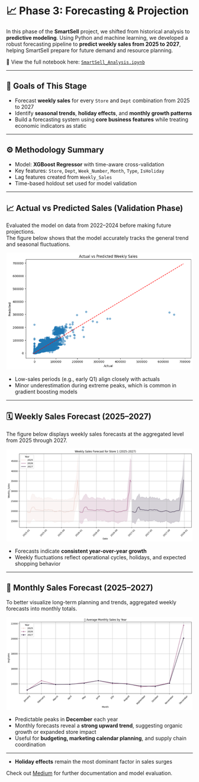 # 📈 Phase 3: Forecasting & Projection

In this phase of the **SmartSell** project, we shifted from historical analysis to **predictive modeling**. Using Python and machine learning, we developed a robust forecasting pipeline to **predict weekly sales from 2025 to 2027**, helping SmartSell prepare for future demand and resource planning.

📓 View the full notebook here: [`SmartSell_Analysis.ipynb`](https://github.com/temidataspot/project-smartsell/blob/main/Forecasting%20Models/SmartSell_Analysis.ipynb)

---

## 🧠 Goals of This Stage

- Forecast **weekly sales** for every `Store` and `Dept` combination from 2025 to 2027  
- Identify **seasonal trends**, **holiday effects**, and **monthly growth patterns**  
- Build a forecasting system using **core business features** while treating economic indicators as static

---

## ⚙️ Methodology Summary

- Model: **XGBoost Regressor** with time-aware cross-validation  
- Key features: `Store`, `Dept`, `Week_Number`, `Month`, `Type`, `IsHoliday`  
- Lag features created from `Weekly_Sales`  
- Time-based holdout set used for model validation

---

## 📈 Actual vs Predicted Sales (Validation Phase)

Evaluated the model on data from 2022–2024 before making future projections.  
The figure below shows that the model accurately tracks the general trend and seasonal fluctuations.

![Actual vs Predicted Sales](https://github.com/temidataspot/project-smartsell/blob/main/Forecasting%20Models/actual_predicted_sales.png)

- Low-sales periods (e.g., early Q1) align closely with actuals  
- Minor underestimation during extreme peaks, which is common in gradient boosting models

---

## 🗓 Weekly Sales Forecast (2025–2027)

The figure below displays weekly sales forecasts at the aggregated level from 2025 through 2027.

![Weekly Forecasted Sales](https://github.com/temidataspot/project-smartsell/blob/main/Forecasting%20Models/weekly_sales_forecasted.png)

- Forecasts indicate **consistent year-over-year growth**  
- Weekly fluctuations reflect operational cycles, holidays, and expected shopping behavior

---

## 📅 Monthly Sales Forecast (2025–2027)

To better visualize long-term planning and trends, aggregated weekly forecasts into monthly totals.

![Monthly Forecasted Sales](https://github.com/temidataspot/project-smartsell/blob/main/Forecasting%20Models/monthly_sales_forecasted.png)

- Predictable peaks in **December** each year  
- Monthly forecasts reveal a **strong upward trend**, suggesting organic growth or expanded store impact  
- Useful for **budgeting, marketing calendar planning**, and supply chain coordination

---

- **Holiday effects** remain the most dominant factor in sales surges  

Check out [Medium](https://medium.com/@temiloluwa.jokotola/a-glimpse-into-smartsell-future-sales-2025-2027-4ceadc947305) for further documentation and model evaluation.

